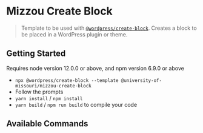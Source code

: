 # Mizzou Create Block

> Template to be used with [`@wordpress/create-block`](https://developer.wordpress.org/block-editor/reference-guides/packages/packages-create-block/). Creates a block to be placed in a WordPress plugin or theme.

## Getting Started
Requires node version 12.0.0 or above, and npm version 6.9.0 or above

- `npx @wordpress/create-block --template @university-of-missouri/mizzou-create-block`
- Follow the prompts
- `yarn install` / `npm install`
- `yarn build` / `npm run build` to compile your code

## Available Commands


